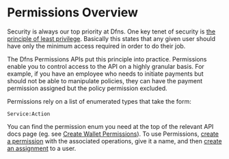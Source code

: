 # Permissions Overview

Security is always our top priority at Dfns. One key tenet of security is [the principle of least privilege](https://en.wikipedia.org/wiki/Principle\_of\_least\_privilege). Basically this states that any given user should have only the minimum access required in order to do their job.&#x20;

The Dfns Permissions APIs put this principle into practice. Permissions enable you to control access to the API on a highly granular basis. For example, if you have an employee who needs to initiate payments but should not be able to manipulate policies, they can have the payment permission assigned but the policy permission excluded.

Permissions rely on a list of enumerated types that take the form:

`Service:Action`

You can find the permission enum you need at the top of the relevant API docs page (eg. see [Create Wallet Permissions](https://docs.dfns.co/d/api-docs/wallets/create-wallet#required-permissions)).  To use Permissions, [create a permission](permissions/createpermission.md) with the associated operations, give it a name, and then [create an assignment](permission-assignments/createassignment.md) to a user.&#x20;


